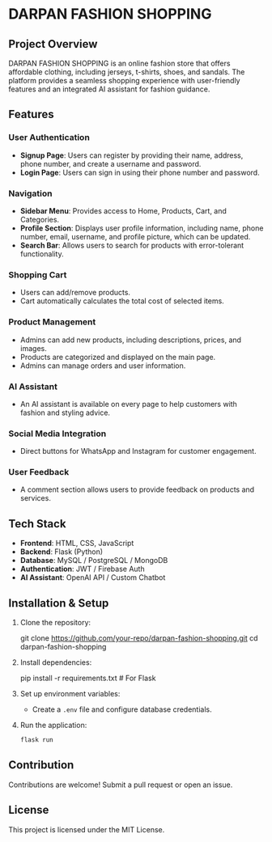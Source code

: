 # DARPAN FASHION SHOPPING

## Project Overview
DARPAN FASHION SHOPPING is an online fashion store that offers affordable clothing, including jerseys, t-shirts, shoes, and sandals. The platform provides a seamless shopping experience with user-friendly features and an integrated AI assistant for fashion guidance.

## Features

### User Authentication
- **Signup Page**: Users can register by providing their name, address, phone number, and create a username and password.
- **Login Page**: Users can sign in using their phone number and password.

### Navigation
- **Sidebar Menu**: Provides access to Home, Products, Cart, and Categories.
- **Profile Section**: Displays user profile information, including name, phone number, email, username, and profile picture, which can be updated.
- **Search Bar**: Allows users to search for products with error-tolerant functionality.

### Shopping Cart
- Users can add/remove products.
- Cart automatically calculates the total cost of selected items.

### Product Management
- Admins can add new products, including descriptions, prices, and images.
- Products are categorized and displayed on the main page.
- Admins can manage orders and user information.

### AI Assistant
- An AI assistant is available on every page to help customers with fashion and styling advice.

### Social Media Integration
- Direct buttons for WhatsApp and Instagram for customer engagement.

### User Feedback
- A comment section allows users to provide feedback on products and services.

## Tech Stack
- **Frontend**: HTML, CSS, JavaScript
- **Backend**: Flask (Python)
- **Database**: MySQL / PostgreSQL / MongoDB
- **Authentication**: JWT / Firebase Auth
- **AI Assistant**: OpenAI API / Custom Chatbot

## Installation & Setup
1. Clone the repository:
   
   git clone https://github.com/your-repo/darpan-fashion-shopping.git
   cd darpan-fashion-shopping
   
2. Install dependencies:
 
   pip install -r requirements.txt  # For Flask
  
3. Set up environment variables:
   - Create a `.env` file and configure database credentials.
4. Run the application:
   ```bash
   flask run
   ```

## Contribution
Contributions are welcome! Submit a pull request or open an issue.

## License
This project is licensed under the MIT License.


